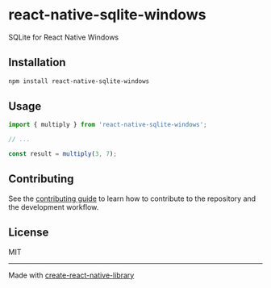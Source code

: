 # react-native-sqlite-windows

SQLite for React Native Windows

## Installation

```sh
npm install react-native-sqlite-windows
```

## Usage


```js
import { multiply } from 'react-native-sqlite-windows';

// ...

const result = multiply(3, 7);
```


## Contributing

See the [contributing guide](CONTRIBUTING.md) to learn how to contribute to the repository and the development workflow.

## License

MIT

---

Made with [create-react-native-library](https://github.com/callstack/react-native-builder-bob)
